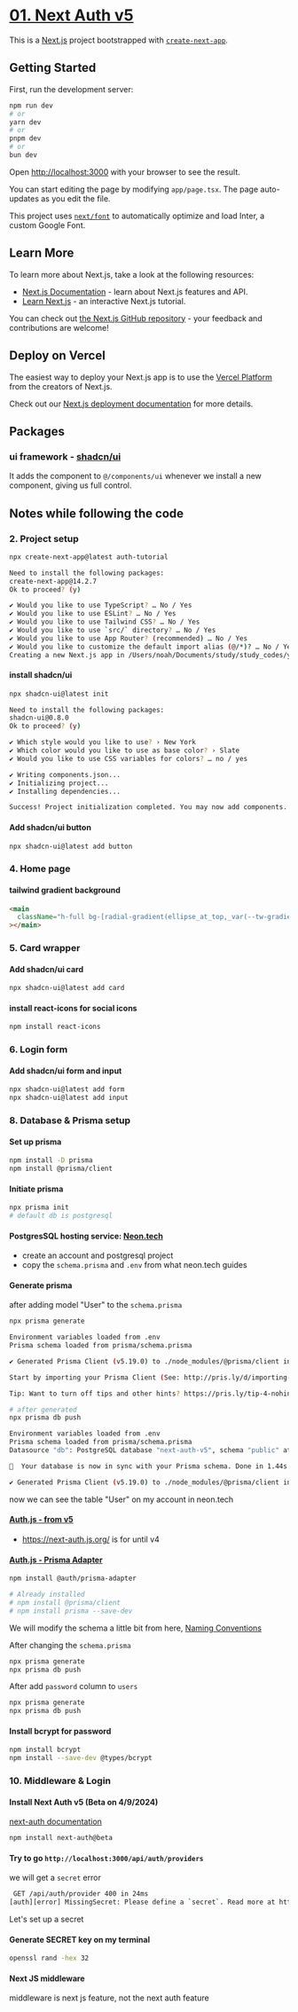 # [01. Next Auth v5](https://www.youtube.com/watch?v=1MTyCvS05V4)

This is a [Next.js](https://nextjs.org/) project bootstrapped with [`create-next-app`](https://github.com/vercel/next.js/tree/canary/packages/create-next-app).

## Getting Started

First, run the development server:

```bash
npm run dev
# or
yarn dev
# or
pnpm dev
# or
bun dev
```

Open [http://localhost:3000](http://localhost:3000) with your browser to see the result.

You can start editing the page by modifying `app/page.tsx`. The page auto-updates as you edit the file.

This project uses [`next/font`](https://nextjs.org/docs/basic-features/font-optimization) to automatically optimize and load Inter, a custom Google Font.

## Learn More

To learn more about Next.js, take a look at the following resources:

- [Next.js Documentation](https://nextjs.org/docs) - learn about Next.js features and API.
- [Learn Next.js](https://nextjs.org/learn) - an interactive Next.js tutorial.

You can check out [the Next.js GitHub repository](https://github.com/vercel/next.js/) - your feedback and contributions are welcome!

## Deploy on Vercel

The easiest way to deploy your Next.js app is to use the [Vercel Platform](https://vercel.com/new?utm_medium=default-template&filter=next.js&utm_source=create-next-app&utm_campaign=create-next-app-readme) from the creators of Next.js.

Check out our [Next.js deployment documentation](https://nextjs.org/docs/deployment) for more details.

## Packages

### ui framework - [shadcn/ui](https://ui.shadcn.com/)

It adds the component to `@/components/ui` whenever we install a new component, giving us full control.

## Notes while following the code

### 2. Project setup

```sh
npx create-next-app@latest auth-tutorial

Need to install the following packages:
create-next-app@14.2.7
Ok to proceed? (y)

✔ Would you like to use TypeScript? … No / Yes
✔ Would you like to use ESLint? … No / Yes
✔ Would you like to use Tailwind CSS? … No / Yes
✔ Would you like to use `src/` directory? … No / Yes
✔ Would you like to use App Router? (recommended) … No / Yes
✔ Would you like to customize the default import alias (@/*)? … No / Yes
Creating a new Next.js app in /Users/noah/Documents/study/study_codes/youtube/nextjs-practice/nextjs-practice-git/auth-tutorial.
```

#### install shadcn/ui

```sh
npx shadcn-ui@latest init

Need to install the following packages:
shadcn-ui@0.8.0
Ok to proceed? (y)

✔ Which style would you like to use? › New York
✔ Which color would you like to use as base color? › Slate
✔ Would you like to use CSS variables for colors? … no / yes

✔ Writing components.json...
✔ Initializing project...
✔ Installing dependencies...

Success! Project initialization completed. You may now add components.
```

#### Add shadcn/ui button

```sh
npx shadcn-ui@latest add button
```

### 4. Home page

#### tailwind gradient background

```html
<main
  className="h-full bg-[radial-gradient(ellipse_at_top,_var(--tw-gradient-stops))] from-sky-400 to-blue-800"
></main>
```

### 5. Card wrapper

#### Add shadcn/ui card

```sh
npx shadcn-ui@latest add card
```

#### install react-icons for social icons

```sh
npm install react-icons
```

### 6. Login form

#### Add shadcn/ui form and input

```sh
npx shadcn-ui@latest add form
npx shadcn-ui@latest add input
```

### 8. Database & Prisma setup

#### Set up prisma

```sh
npm install -D prisma
npm install @prisma/client
```

#### Initiate prisma

```sh
npx prisma init
# default db is postgresql
```

#### PostgresSQL hosting service: [Neon.tech](https://neon.tech/)

- create an account and postgresql project
- copy the `schema.prisma` and `.env` from what neon.tech guides

#### Generate prisma

after adding model "User" to the `schema.prisma`

```sh
npx prisma generate

Environment variables loaded from .env
Prisma schema loaded from prisma/schema.prisma

✔ Generated Prisma Client (v5.19.0) to ./node_modules/@prisma/client in 42ms

Start by importing your Prisma Client (See: http://pris.ly/d/importing-client)

Tip: Want to turn off tips and other hints? https://pris.ly/tip-4-nohints
```

```sh
# after generated
npx prisma db push

Environment variables loaded from .env
Prisma schema loaded from prisma/schema.prisma
Datasource "db": PostgreSQL database "next-auth-v5", schema "public" at "ep-fancy-water-a7u60dh4-pooler.ap-southeast-2.aws.neon.tech"

🚀  Your database is now in sync with your Prisma schema. Done in 1.44s

✔ Generated Prisma Client (v5.19.0) to ./node_modules/@prisma/client in 34ms
```

now we can see the table "User" on my account in neon.tech

#### [Auth.js - from v5](https://authjs.dev/)

- <https://next-auth.js.org/> is for until v4

#### [Auth.js - Prisma Adapter](https://authjs.dev/getting-started/adapters/prisma)

```sh
npm install @auth/prisma-adapter

# Already installed
# npm install @prisma/client
# npm install prisma --save-dev
```

We will modify the schema a little bit from here, [Naming Conventions](https://authjs.dev/getting-started/adapters/prisma#naming-conventions)

After changing the `schema.prisma`

```sh
npx prisma generate
npx prisma db push
```

After add `password` column to `users`

```sh
npx prisma generate
npx prisma db push
```

#### Install bcrypt for password

```sh
npm install bcrypt
npm install --save-dev @types/bcrypt
```

### 10. Middleware & Login

#### Install Next Auth v5 (Beta on 4/9/2024)

[next-auth documentation](https://authjs.dev/reference/nextjs)

```sh
npm install next-auth@beta
```

#### Try to go `http://localhost:3000/api/auth/providers`

we will get a `secret` error

```sh
 GET /api/auth/provider 400 in 24ms
[auth][error] MissingSecret: Please define a `secret`. Read more at https://errors.authjs.dev#missingsecret
```

Let's set up a secret

#### Generate SECRET key on my terminal

```sh
openssl rand -hex 32
```

#### Next JS middleware

middleware is next js feature, not the next auth feature

